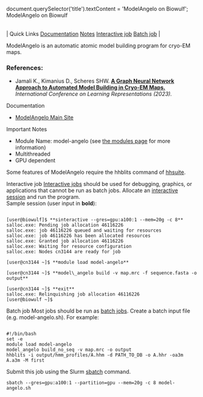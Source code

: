 

document.querySelector('title').textContent = 'ModelAngelo on Biowulf';
ModelAngelo on Biowulf


|  |
| --- |
| 
Quick Links
[Documentation](#doc)
[Notes](#notes)
[Interactive job](#int) 
[Batch job](#sbatch) 
 |



ModelAngelo is an automatic atomic model building program for cryo-EM maps.



### References:


* Jamali K., Kimanius D., Scheres SHW.
 [**A Graph Neural Network Approach to Automated Model Building in Cryo-EM Maps.**](https://openreview.net/forum?id=65XDF_nwI61)
*International Conference on Learning Representations (2023).*


Documentation
* [ModelAngelo Main Site](https://github.com/3dem/model-angelo)


Important Notes
* Module Name: model-angelo (see [the modules page](/apps/modules.html) for more information)
 * Multithreaded
 * GPU dependent


Some features of ModelAngelo require the hhblits command of [hhsuite](https://hpc.nih.gov/apps/hhsuite.html).


Interactive job
[Interactive jobs](/docs/userguide.html#int) should be used for debugging, graphics, or applications that cannot be run as batch jobs.
Allocate an [interactive session](/docs/userguide.html#int) and run the program.   
Sample session (user input in **bold**):



```

[user@biowulf]$ **sinteractive --gres=gpu:a100:1 --mem=20g -c 8**
salloc.exe: Pending job allocation 46116226
salloc.exe: job 46116226 queued and waiting for resources
salloc.exe: job 46116226 has been allocated resources
salloc.exe: Granted job allocation 46116226
salloc.exe: Waiting for resource configuration
salloc.exe: Nodes cn3144 are ready for job

[user@cn3144 ~]$ **module load model-angelo**

[user@cn3144 ~]$ **model\_angelo build -v map.mrc -f sequence.fasta -o output**

[user@cn3144 ~]$ **exit**
salloc.exe: Relinquishing job allocation 46116226
[user@biowulf ~]$

```


Batch job
Most jobs should be run as [batch jobs](/docs/userguide.html#submit).
Create a batch input file (e.g. model-angelo.sh). For example:



```

#!/bin/bash
set -e
module load model-angelo
model_angelo build_no_seq -v map.mrc -o output
hhblits -i output/hmm_profiles/A.hhm -d PATH_TO_DB -o A.hhr -oa3m A.a3m -M first

```

Submit this job using the Slurm [sbatch](/docs/userguide.html) command.



```
sbatch --gres=gpu:a100:1 --partition=gpu --mem=20g -c 8 model-angelo.sh
```









